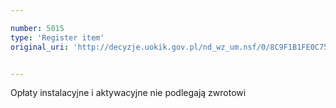 ```yaml
---

number: 5015
type: 'Register item'
original_uri: 'http://decyzje.uokik.gov.pl/nd_wz_um.nsf/0/8C9F1B1FE0C7519FC1257B96003637BB?OpenDocument'


---
```


Opłaty instalacyjne i aktywacyjne nie podlegają zwrotowi
